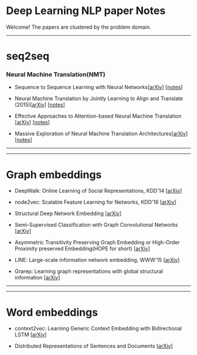 # Deep Learning NLP paper Notes

Welcome! The papers are clustered by the problem domain.

---

# seq2seq

### Neural Machine Translation(NMT)

* Sequence to Sequence Learning with Neural Networks[[arXiv](https://arxiv.org/abs/1409.3215)] [[notes](https://github.com/iamsiva11/DLNLP-papernotes/blob/master/notes/nmt/seq2seq-with-Neural-Networks.md)] 

* Neural Machine Translation by Jointly Learning to Align and Translate (2015)[[arXiv](https://arxiv.org/abs/1409.0473)] [[notes](https://github.com/iamsiva11/DLNLP-papernotes/blob/master/notes/nmt/nmt-by-Jointly-Learning-to-AlignandTranslate.md)] 

* Effective Approaches to Attention-based Neural Machine Translation
[[arXiv](https://arxiv.org/abs/1508.04025)] [[notes](https://github.com/iamsiva11/DLNLP-papernotes/blob/master/notes/nmt/Effective-Approaches-to-Attention-based-nmt.md)] 

* Massive Exploration of Neural Machine Translation Architectures[[arXiv](https://arxiv.org/pdf/1703.03906.pdf)] [[notes](https://github.com/iamsiva11/DLNLP-papernotes/blob/master/notes/nmt/Massive-exploration-NMT.md)] 


---
---

# Graph embeddings 

* DeepWalk: Online Learning of Social Representations, KDD'14 [[arXiv](https://arxiv.org/abs/1403.6652)]

* node2vec: Scalable Feature Learning for Networks, KDD'16 [[arXiv](https://arxiv.org/abs/1607.00653)]

* Structural Deep Network Embedding [[arXiv](http://www.kdd.org/kdd2016/papers/files/rfp0191-wangAemb.pdf)]

* Semi-Supervised Classification with Graph Convolutional Networks [[arXiv](https://arxiv.org/abs/1609.02907)]

* Asymmetric Transitivity Preserving Graph Embedding or High-Order Proximity preserved Embedding(HOPE for short) [[arXiv](http://www.kdd.org/kdd2016/papers/files/rfp0184-ouA.pdf)]

* LINE: Large-scale information network embedding, WWW'15 [[arXiv](https://arxiv.org/abs/1503.03578)]

* Grarep: Learning graph representations with global structural information [[arXiv](http://dl.acm.org/citation.cfm?id=2806512)]

---
---


# Word embeddings 

* context2vec: Learning Generic Context Embedding with Bidirectional LSTM [[arXiv](http://www.aclweb.org/anthology/K16-1006)] 

* Distributed Representations of Sentences and Documents [[arXiv](https://cs.stanford.edu/~quocle/paragraph_vector.pdf)]
